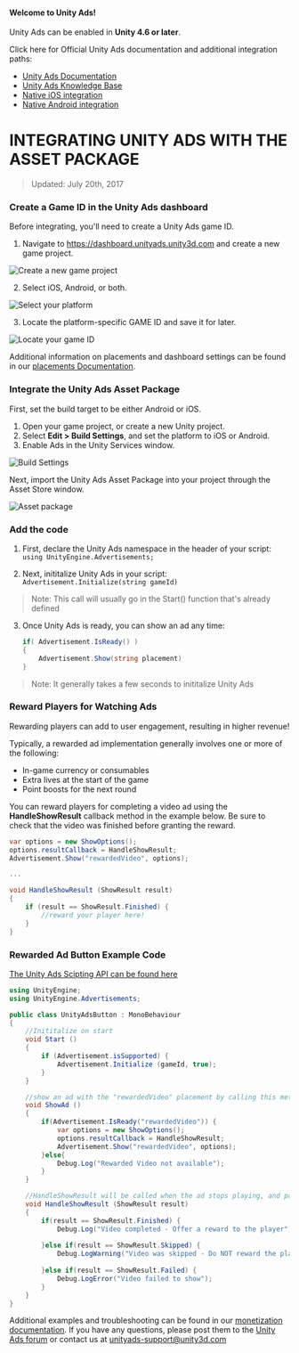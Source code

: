 #### Welcome to Unity Ads!

Unity Ads can be enabled in **Unity 4.6 or later**.

Click here for Official Unity Ads documentation and additional integration paths:

- [Unity Ads Documentation](https://docs.unity3d.com/Manual/UnityAdsHowTo.html)
- [Unity Ads Knowledge Base](http://unityads.unity3d.com/help/monetization/getting-started)
- [Native iOS integration](http://unityads.unity3d.com/help/monetization/integration-guide-ios)
- [Native Android integration](http://unityads.unity3d.com/help/monetization/integration-guide-android)

# INTEGRATING UNITY ADS WITH THE ASSET PACKAGE

> Updated: July 20th, 2017

### Create a Game ID in the Unity Ads dashboard

Before integrating, you'll need to create a Unity Ads game ID.

1. Navigate to https://dashboard.unityads.unity3d.com and create a new game project.

![Create a new game project](images/new1.png)

2. Select iOS, Android, or both.

![Select your platform](images/new2.png)

3. Locate the platform-specific GAME ID and save it for later.

![Locate your game ID](images/new4.png)

Additional information on placements and dashboard settings can be found in our [placements Documentation](http://unityads.unity3d.com/help/monetization/placements).

### Integrate the Unity Ads Asset Package

First, set the build target to be either Android or iOS.

1. Open your game project, or create a new Unity project.
2. Select **Edit > Build Settings**, and set the platform to iOS or Android.
3. Enable Ads in the Unity Services window.

![Build Settings](images/build-settings.png)

Next, import the Unity Ads Asset Package into your project through the Asset Store window.

![Asset package](images/asset-package.png)

### Add the code

1. First, declare the Unity Ads namespace in the header of your script:  
 	`using UnityEngine.Advertisements;`

2. Next, inititalize Unity Ads in your script:
	`Advertisement.Initialize(string gameId)`
	
> Note: This call will usually go in the Start() function that's already defined

3. Once Unity Ads is ready, you can show an ad any time:
	```csharp
	if( Advertisement.IsReady() )
	{
		Advertisement.Show(string placement)
	}
	```
	
> Note: It generally takes a few seconds to inititalize Unity Ads

### Reward Players for Watching Ads

Rewarding players can add to user engagement, resulting in higher revenue!

Typically, a rewarded ad implementation generally involves one or more of the following: 

- In-game currency or consumables
- Extra lives at the start of the game
- Point boosts for the next round

You can reward players for completing a video ad using the **HandleShowResult** callback method in the example below. Be sure to check that the video was finished before granting the reward.

```csharp
var options = new ShowOptions();
options.resultCallback = HandleShowResult;
Advertisement.Show("rewardedVideo", options);

...

void HandleShowResult (ShowResult result)
{
	if (result == ShowResult.Finished) {
		//reward your player here!
	}
}
```

### Rewarded Ad Button Example Code

[The Unity Ads Scipting API can be found here](https://docs.unity3d.com/ScriptReference/Advertisements.Advertisement.html)

```csharp
using UnityEngine;
using UnityEngine.Advertisements;

public class UnityAdsButton : MonoBehaviour
{
	//Inititalize on start
	void Start () 
	{
		if (Advertisement.isSupported) {
			Advertisement.Initialize (gameId, true);
		}
	}

	//show an ad with the "rewardedVideo" placement by calling this method
	void ShowAd ()
	{
		if(Advertisement.IsReady("rewardedVideo")) {
			var options = new ShowOptions();
			options.resultCallback = HandleShowResult;
			Advertisement.Show("rewardedVideo", options);
		}else{
			Debug.Log("Rewarded Video not available");
		}
	}

	//HandleShowResult will be called when the ad stops playing, and pass the result enumerator
	void HandleShowResult (ShowResult result)
	{
		if(result == ShowResult.Finished) {
			Debug.Log("Video completed - Offer a reward to the player");
			
		}else if(result == ShowResult.Skipped) {
			Debug.LogWarning("Video was skipped - Do NOT reward the player");
			
		}else if(result == ShowResult.Failed) {
			Debug.LogError("Video failed to show");
		}
	}
}
```

Additional examples and troubleshooting can be found in our [monetization documentation](http://unityads.unity3d.com/help/monetization/integration-guide-unity).
If you have any questions, please post them to the [Unity Ads forum](http://forum.unity3d.com/forums/unity-ads.67) or contact us at unityads-support@unity3d.com


